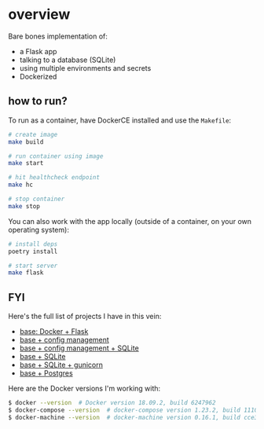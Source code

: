 # overview

Bare bones implementation of:

* a Flask app
* talking to a database (SQLite)
* using multiple environments and secrets
* Dockerized

## how to run?

To run as a container, have DockerCE installed and use the `Makefile`:

```sh
# create image
make build

# run container using image
make start

# hit healthcheck endpoint
make hc

# stop container
make stop
```

You can also work with the app locally (outside of a container, on your own operating system):

```sh
# install deps
poetry install

# start server
make flask
```

## FYI

Here's the full list of projects I have in this vein:

* [base: Docker + Flask](https://github.com/zachvalenta/docker-flask)
* [base + config management](https://github.com/zachvalenta/docker-flask-envs-secrets)
* [base + config management + SQLite](https://github.com/zachvalenta/docker-flask-sqlite)
* [base + SQLite](https://github.com/zachvalenta/docker-flask-sqlite)
* [base + SQLite + gunicorn](https://github.com/zachvalenta/docker-flask-sqlite-gunicorn)
* [base + Postgres](https://github.com/zachvalenta/docker-flask-postgres)

Here are the Docker versions I'm working with:

```sh
$ docker --version  # Docker version 18.09.2, build 6247962
$ docker-compose --version  # docker-compose version 1.23.2, build 1110ad01
$ docker-machine --version  # docker-machine version 0.16.1, build cce350d7
```
